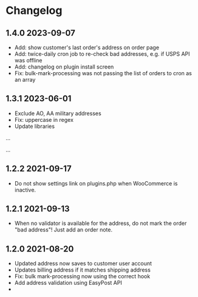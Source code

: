 # Changelog

## 1.4.0 2023-09-07

* Add: show customer's last order's address on order page
* Add: twice-daily cron job to re-check bad addresses, e.g. if USPS API was offline
* Add: changelog on plugin install screen
* Fix: bulk-mark-processing was not passing the list of orders to cron as an array

## 1.3.1 2023-06-01

* Exclude AO, AA military addresses
* Fix: uppercase in regex
* Update libraries

...

...

## 1.2.2 2021-09-17

* Do not show settings link on plugins.php when WooCommerce is inactive.

## 1.2.1 2021-09-13

* When no validator is available for the address, do not mark the order "bad address"! Just add an order note.


## 1.2.0 2021-08-20

* Updated address now saves to customer user account
* Updates billing address if it matches shipping address
* Fix: bulk mark-processing now using the correct hook
* Add address validation using EasyPost API
* 
